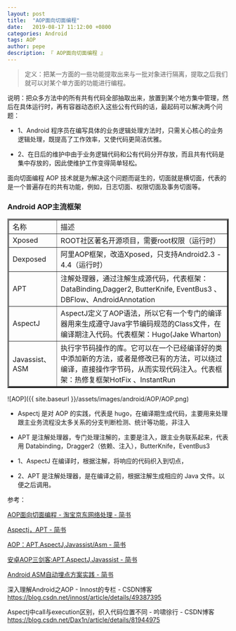 ```yaml
---
layout: post
title:  "AOP面向切面编程"
date:   2019-08-17 11:12:00 +0800
categories: Android
tags: AOP
author: pepe
description: 『 AOP面向切面编程 』
---
```


> 定义：把某一方面的一些功能提取出来与一批对象进行隔离，提取之后我们就可以对某个单方面的功能进行编程。

说明：把众多方法中的所有共有代码全部抽取出来，放置到某个地方集中管理，然后在具体运行时，再有容器动态织入这些公有代码的话，最起码可以解决两个问题：

* 1、Android 程序员在编写具体的业务逻辑处理方法时，只需关心核心的业务逻辑处理，既提高了工作效率，又使代码更简洁优雅。

* 2、在日后的维护中由于业务逻辑代码和公有代码分开存放，而且共有代码是集中存放的，因此使维护工作变得简单轻松。

面向切面编程 AOP 技术就是为解决这个问题而诞生的，切面就是横切面，代表的是一个普遍存在的共有功能，例如，日志切面、权限切面及事务切面等。




### **Android AOP主流框架**

<table width="800" border="3" cellspacing="0" cellpadding="0">
    <tr>
        <td>名称</td>
        <td>描述</td>
    </tr>
    <tr>
        <td>Xposed</td>
        <td>ROOT社区著名开源项目，需要root权限（运行时）</td>
    </tr>
    <tr>
        <td>Dexposed</td>
        <td>阿里AOP框架，改造Xposed，只支持Android2.3 - 4.4（运行时）</td>
    </tr>
    <tr>
        <td>APT</td>
        <td>注解处理器，通过注解生成源代码，代表框架：DataBinding,Dagger2, ButterKnife, EventBus3 、DBFlow、AndroidAnnotation</td>
    </tr>   
    <tr>
        <td>AspectJ</td>
        <td>AspectJ定义了AOP语法，所以它有一个专门的编译器用来生成遵守Java字节编码规范的Class文件，在编译期注入代码。代表框架：Hugo(Jake Wharton)</td>
    </tr>  
    <tr>
        <td>Javassist、ASM</td>
        <td>执行字节码操作的库。它可以在一个已经编译好的类中添加新的方法，或者是修改已有的方法，可以绕过编译，直接操作字节码，从而实现代码注入。代表框架：热修复框架HotFix 、InstantRun</td>
    </tr>      
</table>
	
	
![AOP]({{ site.baseurl }}/assets/images/android/AOP/AOP.png)	

* Aspectj 是对 AOP 的实践，代表是 hugo，在编译期生成代码，主要用来处理跟主业务流程没太多关系的分支判断检测、统计等功能，非注入

* APT 是注解处理器，专门处理注解的，主要是注入，跟主业务联系起来，代表用 Databinding，Dragger2（依赖、注入），ButterKnife，EventBus3



* 1、AspectJ 在编译时，根据注解，将响应的代码织入到切点，

* 2、APT 是注解处理器，是在编译之前，根据注解生成相应的 Java 文件。以便之后调用。


	
	
	








参考：

[AOP面向切面编程 - 淘宝京东网络处理 - 简书](https://www.jianshu.com/p/890dd0b77ded)

[Aspectj，APT - 简书](https://www.jianshu.com/p/e83a5df4573b)

[AOP：APT,AspectJ,Javassist/Asm - 简书](https://www.jianshu.com/p/44d39585fc20)

[安卓AOP三剑客:APT,AspectJ,Javassist - 简书](https://www.jianshu.com/p/dca3e2c8608a)

[Android ASM自动埋点方案实践 - 简书](https://www.jianshu.com/p/9039a3e46dbc)

深入理解Android之AOP - Innost的专栏 - CSDN博客
https://blog.csdn.net/innost/article/details/49387395

Aspectj中call与execution区别，织入代码位置不同 - 吟啸徐行 - CSDN博客
https://blog.csdn.net/Dax1n/article/details/81944975
